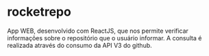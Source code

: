 # rocketrepo
App WEB, desenvolvido com ReactJS, que nos permite verificar informações sobre o repositório que o usuário informar. A consulta é realizada através do consumo da API V3 do github.
